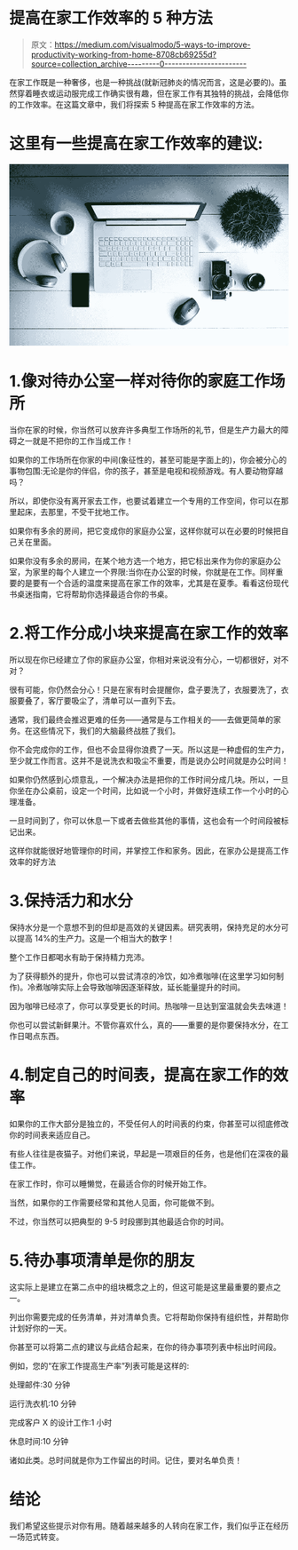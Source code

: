 # 提高在家工作效率的 5 种方法

> 原文：<https://medium.com/visualmodo/5-ways-to-improve-productivity-working-from-home-8708cb69255d?source=collection_archive---------0----------------------->

在家工作既是一种奢侈，也是一种挑战(就新冠肺炎的情况而言，这是必要的)。虽然穿着睡衣或运动服完成工作确实很有趣，但在家工作有其独特的挑战，会降低你的工作效率。在这篇文章中，我们将探索 5 种提高在家工作效率的方法。

# 这里有一些提高在家工作效率的建议:

![](img/019574820264de3fa7e4ef487be3a919.png)

# 1.像对待办公室一样对待你的家庭工作场所

当你在家的时候，你当然可以放弃许多典型工作场所的礼节，但是生产力最大的障碍之一就是不把你的工作当成工作！

如果你的工作场所在你家的中间(象征性的，甚至可能是字面上的)，你会被分心的事物包围:无论是你的伴侣，你的孩子，甚至是电视和视频游戏。有人要动物穿越吗？

所以，即使你没有离开家去工作，也要试着建立一个专用的工作空间，你可以在那里起床，去那里，不受干扰地工作。

如果你有多余的房间，把它变成你的家庭办公室，这样你就可以在必要的时候把自己关在里面。

如果你没有多余的房间，在某个地方选一个地方，把它标出来作为你的家庭办公室，为家里的每个人建立一个界限:当你在办公室的时候，你就是在工作。同样重要的是要有一个合适的温度来提高在家工作的效率，尤其是在夏季。看看这份现代书桌迷指南，它将帮助你选择最适合你的书桌。

# 2.将工作分成小块来提高在家工作的效率

所以现在你已经建立了你的家庭办公室，你相对来说没有分心，一切都很好，对不对？

很有可能，你仍然会分心！只是在家有时会提醒你，盘子要洗了，衣服要洗了，衣服要叠了，客厅要吸尘了，清单可以一直列下去。

通常，我们最终会推迟更难的任务——通常是与工作相关的——去做更简单的家务。在这些情况下，我们的大脑最终战胜了我们。

你不会完成你的工作，但也不会显得你浪费了一天。所以这是一种虚假的生产力，至少就工作而言。这并不是说洗衣和吸尘不重要，而是说办公时间就是办公时间！

如果你仍然感到心烦意乱，一个解决办法是把你的工作时间分成几块。所以，一旦你坐在办公桌前，设定一个时间，比如说一个小时，并做好连续工作一个小时的心理准备。

一旦时间到了，你可以休息一下或者去做些其他的事情，这也会有一个时间段被标记出来。

这样你就能很好地管理你的时间，并掌控工作和家务。因此，在家办公是提高工作效率的好方法

# 3.保持活力和水分

保持水分是一个意想不到的但却是高效的关键因素。研究表明，保持充足的水分可以提高 14%的生产力。这是一个相当大的数字！

整个工作日都喝水有助于保持精力充沛。

为了获得额外的提升，你也可以尝试清凉的冷饮，如冷煮咖啡(在这里学习如何制作)。冷煮咖啡实际上会导致咖啡因逐渐释放，延长能量提升的时间。

因为咖啡已经凉了，你可以享受更长的时间。热咖啡一旦达到室温就会失去味道！

你也可以尝试新鲜果汁。不管你喜欢什么，真的——重要的是你要保持水分，在工作日喝点东西。

# 4.制定自己的时间表，提高在家工作的效率

如果你的工作大部分是独立的，不受任何人的时间表的约束，你甚至可以彻底修改你的时间表来适应自己。

有些人往往是夜猫子。对他们来说，早起是一项艰巨的任务，也是他们在深夜的最佳工作。

在家工作时，你可以睡懒觉，在最适合你的时候开始工作。

当然，如果你的工作需要经常和其他人见面，你可能做不到。

不过，你当然可以把典型的 9-5 时段挪到其他最适合你的时间。

# 5.待办事项清单是你的朋友

这实际上是建立在第二点中的组块概念之上的，但这可能是这里最重要的要点之一。

列出你需要完成的任务清单，并对清单负责。它将帮助你保持有组织性，并帮助你计划好你的一天。

你甚至可以将第二点的建议与此结合起来，在你的待办事项列表中标出时间段。

例如，您的“在家工作提高生产率”列表可能是这样的:

处理邮件:30 分钟

运行洗衣机:10 分钟

完成客户 X 的设计工作:1 小时

休息时间:10 分钟

诸如此类。总时间就是你为工作留出的时间。记住，要对名单负责！

# 结论

我们希望这些提示对你有用。随着越来越多的人转向在家工作，我们似乎正在经历一场范式转变。